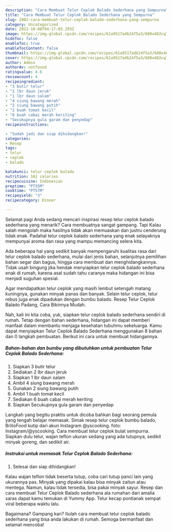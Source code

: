 ```yaml
---
description: "Cara Membuat Telur Ceplok Balado Sederhana yang Sempurna"
title: "Cara Membuat Telur Ceplok Balado Sederhana yang Sempurna"
slug: 2002-cara-membuat-telur-ceplok-balado-sederhana-yang-sempurna
category: Uncategorized
date: 2022-10-08T04:17:03.293Z
image: https://img-global.cpcdn.com/recipes/61a9517adb24f5a3/680x482cq70/telur-ceplok-balado-sederhana-foto-resep-utama.jpg
hideToc: false
enableToc: true
enableTocContent: false
thumbnail: https://img-global.cpcdn.com/recipes/61a9517adb24f5a3/680x482cq70/telur-ceplok-balado-sederhana-foto-resep-utama.jpg
cover: https://img-global.cpcdn.com/recipes/61a9517adb24f5a3/680x482cq70/telur-ceplok-balado-sederhana-foto-resep-utama.jpg
author: Admin
authorAv: notfound
ratingvalue: 4.6
reviewcount: 4
recipeingredient:
- "3 butir telur"
- "2 lbr daun jeruk"
- "1 lbr daun salam"
- "4 siung bawang merah"
- "2 siung bawang putih"
- "1 buah tomat kecil"
- "6 buah cabai merah keriting"
- "Secukupnya gula garam dan penyedap"
recipeinstructions:

- "Sudah jadi dan siap dihidangkan!"
categories:
- Resep
tags:
- telur
- ceplok
- balado

katakunci: telur ceplok balado 
nutrition: 161 calories
recipecuisine: Indonesian
preptime: "PT35M"
cooktime: "PT57M"
recipeyield: "3"
recipecategory: Dinner

---
```



Selamat pagi Anda sedang mencari inspirasi resep telur ceplok balado sederhana yang menarik? Cara membuatnya sangat gampang. Tapi Kalau salah mengolah maka hasilnya tidak akan memuaskan dan justru cenderung tidak enak. Padahal telur ceplok balado sederhana yang enak selayaknya mempunyai aroma dan rasa yang mampu memancing selera kita.


Ada beberapa hal yang sedikit banyak mempengaruhi kualitas rasa dari telur ceplok balado sederhana, mulai dari jenis bahan, selanjutnya pemilihan bahan segar dan bagus, hingga cara membuat dan menghidangkannya. Tidak usah bingung jika hendak menyiapkan telur ceplok balado sederhana enak di rumah, karena asal sudah tahu caranya maka hidangan ini bisa menjadi suguhan spesial.

Agar mendapatkan telur ceplok yang masih lembut setengah matang kuningnya, gunakan minyak panas dan banyak. Selain telur ceplok, telur rebus juga enak dipadukan dengan bumbu balado. Resep Telur Ceplok Balado Padang, Cara Bikinnya Mudah.


Nah, kali ini kita coba, yuk, siapkan telur ceplok balado sederhana sendiri di rumah. Tetap dengan bahan sederhana, hidangan ini dapat memberi manfaat dalam membantu menjaga kesehatan tubuhmu sekeluarga. Kamu dapat menyiapkan Telur Ceplok Balado Sederhana menggunakan 8 bahan dan 0 langkah pembuatan. Berikut ini cara untuk membuat hidangannya.

<!--inarticleads1-->

##### Bahan-bahan dan bumbu yang dibutuhkan untuk pembuatan Telur Ceplok Balado Sederhana:

1. Siapkan 3 butir telur
1. Sediakan 2 lbr daun jeruk
1. Siapkan 1 lbr daun salam
1. Ambil 4 siung bawang merah
1. Gunakan 2 siung bawang putih
1. Ambil 1 buah tomat kecil
1. Sediakan 6 buah cabai merah keriting
1. Siapkan Secukupnya gula garam dan penyedap


Langkah yang begitu praktis untuk dicoba bahkan bagi seorang pemula yang tengah belajar memasak. Simak resep telur ceplok bumbu balado, BrilioFood kutip dari akun Instagram @yscooking. foto: Instagram/@yscooking. Cara membuat telur ceplok bulat sempurna. Siapkan dulu telur, wajan teflon ukuran sedang yang ada tutupnya, sedikit minyak goreng, dan sedikit air. 

<!--inarticleads2-->

##### Instruksi untuk memasak Telur Ceplok Balado Sederhana:


1. Selesai dan siap dihidangkan!

Kalau wajan teflon tidak beserta tutup, coba cari tutup panci lain yang ukurannya pas. Minyak yang dipakai kalau bisa minyak zaitun atau mentega. Namun, kalau tidak tersedia, bisa pakai minyak sayur. Resep dan cara membuat Telur Ceplok Balado sederhana ala rumahan dari amalia saras dapat kamu temukan di Yummy App. Telur kecap pontianak sempat viral beberapa waktu lalu. 

Bagaimana? Gampang kan? Itulah cara membuat telur ceplok balado sederhana yang bisa anda lakukan di rumah. Semoga bermanfaat dan selamat mencoba!
